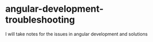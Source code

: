 # angular-development-troubleshooting
I will take notes for the issues in angular development and solutions
